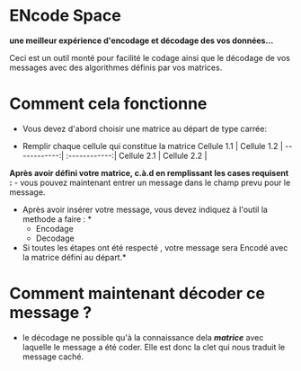 # ENcode Space
**une meilleur expérience d'encodage et décodage des vos données...**

Ceci est un outil monté pour facilité le codage ainsi que le décodage de vos messages avec des algorithmes définis par vos matrices.

# Comment cela fonctionne 

* Vous devez d'abord choisir une matrice au départ de type carrée:
 -  Remplir chaque cellule qui constitue la matrice
Cellule 1.1 | Cellule 1.2 | 
------------:| :------------:| 
Cellule 2.1 | Cellule 2.2 | 
        
**Après avoir défini votre matrice, c.à.d en remplissant les cases requisent :**
    - vous pouvez maintenant entrer un message dans le champ prevu pour le message.

* Après avoir insérer votre message, vous devez indiquez à l'outil la methode a faire : *
    - Encodage
    - Decodage
* Si toutes les étapes ont été respecté , votre message sera Encodé avec la matrice défini au départ.*

# Comment maintenant décoder ce message ?
* le décodage ne possible qu'à la connaissance dela **_matrice_** avec laquelle le message a été coder. 
Elle est donc la clet qui nous traduit le message caché.



